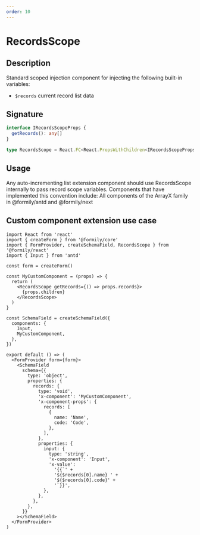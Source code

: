 ```yaml
---
order: 10
---
```


# RecordsScope

## Description

Standard scoped injection component for injecting the following built-in variables:

- `$records` current record list data

## Signature

```ts
interface IRecordsScopeProps {
  getRecords(): any[]
}

type RecordsScope = React.FC<React.PropsWithChildren<IRecordsScopeProps>>
```

## Usage

Any auto-incrementing list extension component should use RecordsScope internally to pass record scope variables. Components that have implemented this convention include:
All components of the ArrayX family in @formily/antd and @formily/next

## Custom component extension use case

```tsx
import React from 'react'
import { createForm } from '@formily/core'
import { FormProvider, createSchemaField, RecordsScope } from '@formily/react'
import { Input } from 'antd'

const form = createForm()

const MyCustomComponent = (props) => {
  return (
    <RecordsScope getRecords={() => props.records}>
      {props.children}
    </RecordsScope>
  )
}

const SchemaField = createSchemaField({
  components: {
    Input,
    MyCustomComponent,
  },
})

export default () => (
  <FormProvider form={form}>
    <SchemaField
      schema={{
        type: 'object',
        properties: {
          records: {
            type: 'void',
            'x-component': 'MyCustomComponent',
            'x-component-props': {
              records: [
                {
                  name: 'Name',
                  code: 'Code',
                },
              ],
            },
            properties: {
              input: {
                type: 'string',
                'x-component': 'Input',
                'x-value':
                  '{{`' +
                  '${$records[0].name} ' +
                  '${$records[0].code}' +
                  '`}}',
              },
            },
          },
        },
      }}
    ></SchemaField>
  </FormProvider>
)
```
